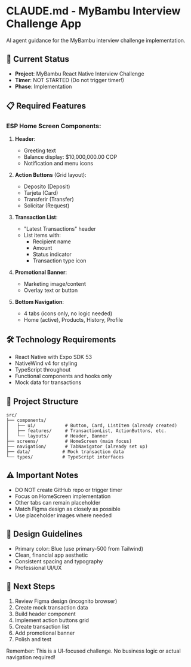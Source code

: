 # CLAUDE.md - MyBambu Interview Challenge App

AI agent guidance for the MyBambu interview challenge implementation.

## 🎯 Current Status
- **Project**: MyBambu React Native Interview Challenge
- **Timer**: NOT STARTED (Do not trigger timer!)
- **Phase**: Implementation

## 📋 Required Features

### ESP Home Screen Components:
1. **Header**: 
   - Greeting text
   - Balance display: $10,000,000.00 COP
   - Notification and menu icons

2. **Action Buttons** (Grid layout):
   - Deposito (Deposit)
   - Tarjeta (Card)
   - Transferir (Transfer)
   - Solicitar (Request)

3. **Transaction List**:
   - "Latest Transactions" header
   - List items with:
     - Recipient name
     - Amount
     - Status indicator
     - Transaction type icon

4. **Promotional Banner**:
   - Marketing image/content
   - Overlay text or button

5. **Bottom Navigation**:
   - 4 tabs (icons only, no logic needed)
   - Home (active), Products, History, Profile

## 🛠️ Technology Requirements
- React Native with Expo SDK 53
- NativeWind v4 for styling
- TypeScript throughout
- Functional components and hooks only
- Mock data for transactions

## 📁 Project Structure
```
src/
├── components/
│   ├── ui/           # Button, Card, ListItem (already created)
│   ├── features/     # TransactionList, ActionButtons, etc.
│   └── layouts/      # Header, Banner
├── screens/          # HomeScreen (main focus)
├── navigation/       # TabNavigator (already set up)
├── data/            # Mock transaction data
└── types/           # TypeScript interfaces
```

## ⚠️ Important Notes
- DO NOT create GitHub repo or trigger timer
- Focus on HomeScreen implementation
- Other tabs can remain placeholder
- Match Figma design as closely as possible
- Use placeholder images where needed

## 🎨 Design Guidelines
- Primary color: Blue (use primary-500 from Tailwind)
- Clean, financial app aesthetic
- Consistent spacing and typography
- Professional UI/UX

## 🚀 Next Steps
1. Review Figma design (incognito browser)
2. Create mock transaction data
3. Build header component
4. Implement action buttons grid
5. Create transaction list
6. Add promotional banner
7. Polish and test

Remember: This is a UI-focused challenge. No business logic or actual navigation required!